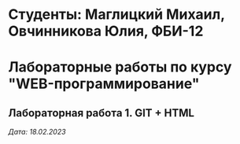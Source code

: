 # Студенты: Маглицкий Михаил, Овчинникова Юлия, ФБИ-12

# Лабораторные работы по курсу "WEB-программирование"

## Лабораторная работа 1. GIT + HTML

*Дата: 18.02.2023*

